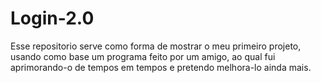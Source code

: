 # Login-2.0
Esse repositorio serve como forma de mostrar o meu primeiro projeto, usando como base um programa feito por um amigo, ao qual fui aprimorando-o de tempos em tempos e pretendo melhora-lo ainda mais.

